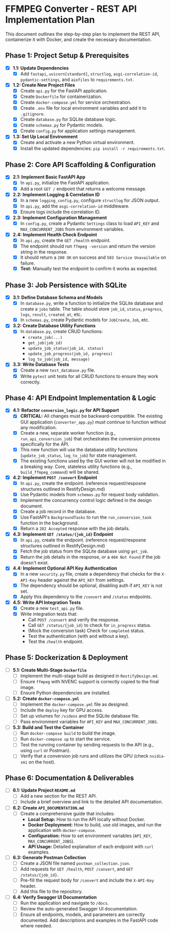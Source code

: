 # FFMPEG Converter - REST API Implementation Plan

This document outlines the step-by-step plan to implement the REST API, containerize it with Docker, and create the necessary documentation.

## Phase 1: Project Setup & Prerequisites

- [x] **1.1: Update Dependencies**
  - [x] Add `fastapi`, `uvicorn[standard]`, `structlog`, `asgi-correlation-id`, `pydantic-settings`, and `aiofiles` to `requirements.txt`.

- [x] **1.2: Create New Project Files**
  - [x] Create `api.py` for the FastAPI application.
  - [x] Create `Dockerfile` for containerization.
  - [x] Create `docker-compose.yml` for service orchestration.
  - [x] Create `.env` file for local environment variables and add it to `.gitignore`.
  - [x] Create `database.py` for SQLite database logic.
  - [x] Create `schemas.py` for Pydantic models.
  - [x] Create `config.py` for application settings management.

- [x] **1.3: Set Up Local Environment**
  - [x] Create and activate a new Python virtual environment.
  - [x] Install the updated dependencies: `pip install -r requirements.txt`.

## Phase 2: Core API Scaffolding & Configuration

- [x] **2.1: Implement Basic FastAPI App**
  - [x] In `api.py`, initialize the FastAPI application.
  - [x] Add a root `GET /` endpoint that returns a welcome message.

- [x] **2.2: Implement Logging & Correlation ID**
  - [x] In a new `logging_config.py`, configure `structlog` for JSON output.
  - [x] In `api.py`, add the `asgi-correlation-id` middleware.
  - [x] Ensure logs include the correlation ID.

- [x] **2.3: Implement Configuration Management**
  - [x] In `config.py`, create a Pydantic `Settings` class to load `API_KEY` and `MAX_CONCURRENT_JOBS` from environment variables.

- [x] **2.4: Implement Health Check Endpoint**
  - [x] In `api.py`, create the `GET /health` endpoint.
  - [x] The endpoint should run `ffmpeg -version` and return the version string in the response.
  - [x] It should return a `200 OK` on success and `503 Service Unavailable` on failure.
  - [x] **Test:** Manually test the endpoint to confirm it works as expected.

## Phase 3: Job Persistence with SQLite

- [x] **3.1: Define Database Schema and Models**
  - [x] In `database.py`, write a function to initialize the SQLite database and create a `jobs` table. The table should store `job_id`, `status`, `progress`, `logs`, `result`, `created_at`, etc.
  - [x] In `schemas.py`, create Pydantic models for `JobCreate`, `Job`, etc.

- [x] **3.2: Create Database Utility Functions**
  - [x] In `database.py`, create CRUD functions:
    - `create_job(...)`
    - `get_job(job_id)`
    - `update_job_status(job_id, status)`
    - `update_job_progress(job_id, progress)`
    - `log_to_job(job_id, message)`

- [x] **3.3: Write Database Tests**
  - [x] Create a new `test_database.py` file.
  - [x] Write `pytest` unit tests for all CRUD functions to ensure they work correctly.

## Phase 4: API Endpoint Implementation & Logic

- [x] **4.1: Refactor `conversion_logic.py` for API Support**
  - [x] **CRITICAL:** All changes must be backward-compatible. The existing GUI application (`converter_app.py`) must continue to function without any modification.
  - [x] Create a new, separate worker function (e.g., `run_api_conversion_job`) that orchestrates the conversion process specifically for the API.
  - [x] This new function will use the database utility functions (`update_job_status`, `log_to_job`) for state management.
  - [x] The existing functions used by the GUI worker will not be modified in a breaking way. Core, stateless utility functions (e.g., `build_ffmpeg_command`) will be shared.

- [x] **4.2: Implement `POST /convert` Endpoint**
  - [x] In `api.py`, create the endpoint. (reference request/resposne structures outlined in RestifyDesign.md)
  - [x] Use Pydantic models from `schemas.py` for request body validation.
  - [x] Implement the concurrency control logic defined in the design document.
  - [x] Create a job record in the database.
  - [x] Use FastAPI's `BackgroundTasks` to run the `run_conversion_task` function in the background.
  - [x] Return a `202 Accepted` response with the job details.

- [x] **4.3: Implement `GET /status/{job_id}` Endpoint**
  - [x] In `api.py`, create the endpoint. (reference request/resposne structures outlined in RestifyDesign.md)
  - [x] Fetch the job status from the SQLite database using `get_job`.
  - [x] Return the job details in the response, or a `404 Not Found` if the job doesn't exist.

- [x] **4.4: Implement Optional API Key Authentication**
  - [x] In a new `security.py` file, create a dependency that checks for the `X-API-Key` header against the `API_KEY` from settings.
  - [x] The dependency should be optional, disabling auth if `API_KEY` is not set.
  - [x] Apply this dependency to the `/convert` and `/status` endpoints.

- [x] **4.5: Write API Integration Tests**
  - [x] Create a new `test_api.py` file.
  - [x] Write integration tests that:
    - Call `POST /convert` and verify the response.
    - Call `GET /status/{job_id}` to check for `in_progress` status.
    - (Mock the conversion task) Check for `completed` status.
    - Test the authentication (with and without a key).
    - Test the `/health` endpoint.

## Phase 5: Dockerization & Deployment

- [ ] **5.1: Create Multi-Stage `Dockerfile`**
  - [ ] Implement the multi-stage build as designed in `RestifyDesign.md`.
  - [ ] Ensure `ffmpeg` with NVENC support is correctly copied to the final image.
  - [ ] Ensure Python dependencies are installed.

- [ ] **5.2: Create `docker-compose.yml`**
  - [ ] Implement the `docker-compose.yml` file as designed.
  - [ ] Include the `deploy` key for GPU access.
  - [ ] Set up volumes for `/videos` and the SQLite database file.
  - [ ] Pass environment variables for `API_KEY` and `MAX_CONCURRENT_JOBS`.

- [ ] **5.3: Build and Test the Container**
  - [ ] Run `docker-compose build` to build the image.
  - [ ] Run `docker-compose up` to start the service.
  - [ ] Test the running container by sending requests to the API (e.g., using `curl` or Postman).
  - [ ] Verify that a conversion job runs and utilizes the GPU (check `nvidia-smi` on the host).

## Phase 6: Documentation & Deliverables

- [ ] **6.1: Update Project `README.md`**
  - [ ] Add a new section for the REST API.
  - [ ] Include a brief overview and link to the detailed API documentation.

- [ ] **6.2: Create `API_DOCUMENTATION.md`**
  - [ ] Create a comprehensive guide that includes:
    - **Local Setup:** How to run the API locally without Docker.
    - **Docker Deployment:** How to build, use old images, and run the application with `docker-compose`.
    - **Configuration:** How to set environment variables (`API_KEY`, `MAX_CONCURRENT_JOBS`).
    - **API Usage:** Detailed explanation of each endpoint with `curl` examples.

- [ ] **6.3: Generate Postman Collection**
  - [ ] Create a JSON file named `postman_collection.json`.
  - [ ] Add requests for `GET /health`, `POST /convert`, and `GET /status/{job_id}`.
  - [ ] Pre-fill the request body for `/convert` and include the `X-API-Key` header.
  - [ ] Add this file to the repository.

- [ ] **6.4: Verify Swagger UI Documentation**
  - [ ] Run the application and navigate to `/docs`.
  - [ ] Review the auto-generated Swagger UI documentation.
  - [ ] Ensure all endpoints, models, and parameters are correctly documented. Add descriptions and examples in the FastAPI code where needed.
